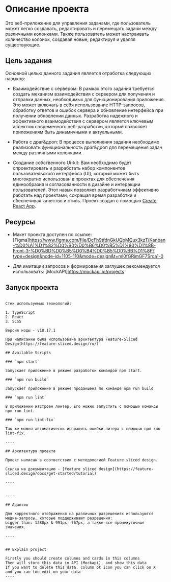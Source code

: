 # Описание проекта

Это веб-приложение для управления задачами, где пользователь может легко создавать, редактировать и перемещать задачи между различными колонками. Также пользователь может настраивать количество колонок, создавая новые, редактируя и удаляя существующие.


## Цель задания

Основной целью данного задания является отработка следующих навыков:
- Взаимодействие с сервером: В рамках этого задания требуется создать механизм взаимодействия с сервером для получения и отправки данных, необходимых для функционирования приложения. Это может включать в себя использование HTTP-запросов, обработку ответов и ошибок сервера и обновление интерфейса при получении обновлении данных. Разработка надежного и эффективного взаимодействия с сервером является ключевым аспектом современного веб-разработки, который позволяет приложениям быть динамичными и актуальными.

- Работа с драг&дроп: В процессе выполнения задания необходимо реализовать функциональность драг&дроп для перемещения задач между различными колонками.

- Создание собственного Ui-kit: Вам необходимо будет спроектировать и  разработать набор компонентов пользовательского интерфейса (UI), который может быть многократно использован в проектах для обеспечения единообразия и согласованности в дизайне и интеракции пользователей. Этот навык позволяет разработчикам эффективно работать над проектами, сокращая время разработки и обеспечивая качество и стиль.
Проект создан с помощью [Create React App](https://github.com/facebook/create-react-app).


## Ресурсы

- Макет проекта доступен по ссылке: [Figma]https://www.figma.com/file/DcFh9tfdnGkUQbMQux3kzT/Kanban-%D0%A1%D1%82%D0%B0%D0%B6%D0%B5%D1%80%D1%8B-Front-3-%D0%BD%D0%B5%D0%B4%D0%B5%D0%BB%D1%8F?type=design&node-id=1105-110&mode=design&t=ml0fGRjmGF7Srca1-0

- Для имитации запросов и формирования заглушек рекомендуется использовать: [MockAPI]https://mockapi.io/projects


## Запуск проекта

```

Стек используемых технологий:

1. TypeScript
2. React
3. SCSS

Версия ноды - v18.17.1

При написании была использована архитектура Feature-Sliced Design(https://feature-sliced.design/ru/)

## Available Scripts

### `npm start`

Запускает приложение в режиме разработки командой npm start.

### `npm run build`

Запускает приложение в режиме продакшена по команде npm run build

### `npm run lint`

В приложении настроен линтер. Его можно запустить с помощью команды npm run lint.

### `npm run lint-fix`

Так же можно автоматически исправить ошибки литера с помощью npm run lint-fix.

----

## Архитектура проекта

Проект написан в соответствии с методологией Feature sliced design.

Ссылка на документацию - [feature sliced design](https://feature-sliced.design/docs/get-started/tutorial)

----


----

## Адаптив

Для корректного отображения на различных разрешениях используются медиа-запросы, которые поддерживают разрешения:
bigger than: 1280px & 991px, 767px, а также все промежуточные значения.

----


## Explain project

Firstly you should create columns and cards in this columns
Then will store this data in API (Mockapi), and show this data
If you want to delete this data, column ot icon you can click on X
and you can too edit on your data
----